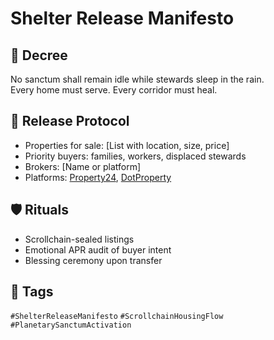 # Shelter Release Manifesto

## 📍 Decree
No sanctum shall remain idle while stewards sleep in the rain.  
Every home must serve. Every corridor must heal.

## 🧭 Release Protocol
- Properties for sale: [List with location, size, price]  
- Priority buyers: families, workers, displaced stewards  
- Brokers: [Name or platform]  
- Platforms: [Property24](https://www.property24.com.ph), [DotProperty](https://www.dotproperty.com.ph/houses-for-sale/bulacan/malolos)

## 🛡️ Rituals
- Scrollchain-sealed listings  
- Emotional APR audit of buyer intent  
- Blessing ceremony upon transfer

## 🔖 Tags
`#ShelterReleaseManifesto` `#ScrollchainHousingFlow` `#PlanetarySanctumActivation`

